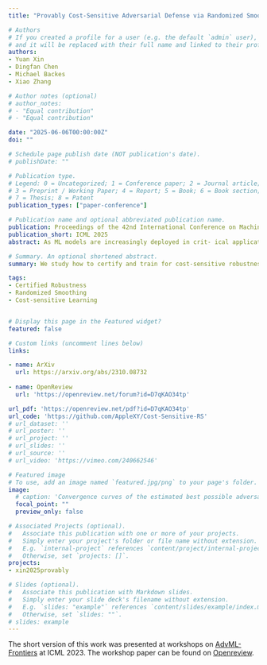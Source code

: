 ```yaml
---
title: "Provably Cost-Sensitive Adversarial Defense via Randomized Smoothing"

# Authors
# If you created a profile for a user (e.g. the default `admin` user), write the username (folder name) here 
# and it will be replaced with their full name and linked to their profile.
authors:
- Yuan Xin
- Dingfan Chen
- Michael Backes
- Xiao Zhang

# Author notes (optional)
# author_notes:
# - "Equal contribution"
# - "Equal contribution"

date: "2025-06-06T00:00:00Z"
doi: ""

# Schedule page publish date (NOT publication's date).
# publishDate: ""

# Publication type.
# Legend: 0 = Uncategorized; 1 = Conference paper; 2 = Journal article;
# 3 = Preprint / Working Paper; 4 = Report; 5 = Book; 6 = Book section;
# 7 = Thesis; 8 = Patent
publication_types: ["paper-conference"]

# Publication name and optional abbreviated publication name.
publication: Proceedings of the 42nd International Conference on Machine Learning
publication_short: ICML 2025
abstract: As ML models are increasingly deployed in crit- ical applications, robustness against adversarial perturbations is crucial. While numerous defenses have been proposed to counter such attacks, they typically assume that all adversarial transforma- tions are equally important, an assumption that rarely aligns with real-world applications. To ad- dress this, we study the problem of robust learn- ing against adversarial perturbations under cost- sensitive scenarios, where the potential harm of different types of misclassifications is encoded in a cost matrix. Our solution introduces a prov- ably robust learning algorithm to certify and opti- mize for cost-sensitive robustness, building on the scalable certification framework of randomized smoothing. Specifically, we formalize the defini- tion of cost-sensitive certified radius and propose our novel adaptation of the standard certification algorithm to generate tight robustness certificates tailored to any cost matrix. In addition, we design a robust training method that improves certified cost-sensitive robustness without compromising model accuracy. Extensive experiments on bench- mark datasets, including challenging ones unsolv- able by existing methods, demonstrate the effec- tiveness of our certification algorithm and training method across various cost-sensitive scenarios.

# Summary. An optional shortened abstract.
summary: We study how to certify and train for cost-sensitive robustness using randomized smoothing.

tags: 
- Certified Robustness
- Randomized Smoothing
- Cost-sensitive Learning


# Display this page in the Featured widget?
featured: false

# Custom links (uncomment lines below)
links:

- name: ArXiv
  url: https://arxiv.org/abs/2310.08732
  
- name: OpenReview
  url: 'https://openreview.net/forum?id=D7qKAO34tp'

url_pdf: 'https://openreview.net/pdf?id=D7qKAO34tp'
url_code: 'https://github.com/AppleXY/Cost-Sensitive-RS'
# url_dataset: ''
# url_poster: ''
# url_project: ''
# url_slides: ''
# url_source: ''
# url_video: 'https://vimeo.com/240662546'

# Featured image
# To use, add an image named `featured.jpg/png` to your page's folder. 
image:
  # caption: 'Convergence curves of the estimated best possible adversarial risk'
  focal_point: ""
  preview_only: false

# Associated Projects (optional).
#   Associate this publication with one or more of your projects.
#   Simply enter your project's folder or file name without extension.
#   E.g. `internal-project` references `content/project/internal-project/index.md`.
#   Otherwise, set `projects: []`.
projects:
- xin2025provably

# Slides (optional).
#   Associate this publication with Markdown slides.
#   Simply enter your slide deck's filename without extension.
#   E.g. `slides: "example"` references `content/slides/example/index.md`.
#   Otherwise, set `slides: ""`.
# slides: example
---
```

The short version of this work was presented at workshops on [AdvML-Frontiers](https://advml-frontier.github.io/past/icml2023/index.html) at ICML 2023. The workshop paper can be found on [Openreview](https://openreview.net/pdf?id=6wDGBAs21z).

<!-- {{% callout note %}}
Click the *Cite* button above to demo the feature to enable visitors to import publication metadata into their reference management software.
{{% /callout %}}

{{% callout note %}}
Create your slides in Markdown - click the *Slides* button to check out the example.
{{% /callout %}}

Supplementary notes can be added here, including [code, math, and images](https://wowchemy.com/docs/writing-markdown-latex/). -->
